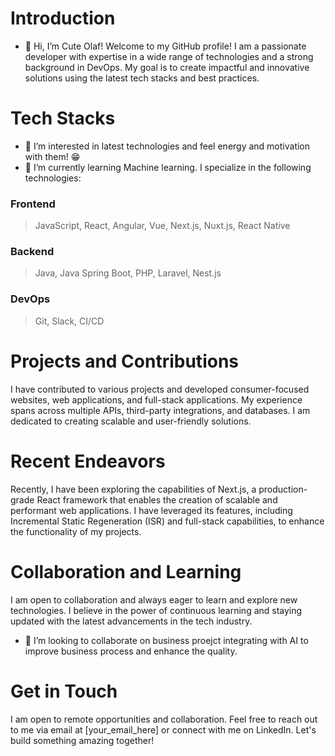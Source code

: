 # Introduction
- 👋 Hi, I’m Cute Olaf!
Welcome to my GitHub profile! I am a passionate developer with expertise in a wide range of technologies and a strong background in DevOps. My goal is to create impactful and innovative solutions using the latest tech stacks and best practices.

# Tech Stacks
- 👀 I’m interested in latest technologies and feel energy and motivation with them! 😁
- 🌱 I’m currently learning Machine learning.
I specialize in the following technologies:

### Frontend
> JavaScript, React, Angular, Vue, Next.js, Nuxt.js, React Native

### Backend
> Java, Java Spring Boot, PHP, Laravel, Nest.js

### DevOps
> Git, Slack, CI/CD

# Projects and Contributions
I have contributed to various projects and developed consumer-focused websites, web applications, and full-stack applications. My experience spans across multiple APIs, third-party integrations, and databases. I am dedicated to creating scalable and user-friendly solutions.

# Recent Endeavors
Recently, I have been exploring the capabilities of Next.js, a production-grade React framework that enables the creation of scalable and performant web applications.
I have leveraged its features, including Incremental Static Regeneration (ISR) and full-stack capabilities, to enhance the functionality of my projects.

# Collaboration and Learning
I am open to collaboration and always eager to learn and explore new technologies. I believe in the power of continuous learning and staying updated with the latest advancements in the tech industry.
- 💞️ I’m looking to collaborate on business proejct integrating with AI to improve business process and enhance the quality. 

# Get in Touch
I am open to remote opportunities and collaboration. Feel free to reach out to me via email at [your_email_here] or connect with me on LinkedIn.
Let's build something amazing together!

<!---
jovanpetrovic34/jovanpetrovic34 is a ✨ special ✨ repository because its `README.md` (this file) appears on your GitHub profile.
You can click the Preview link to take a look at your changes.
--->
